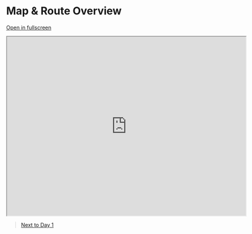 # Map & Route Overview
[Open in fullscreen](https://www.google.com/maps/d/u/0/embed?mid=10B1ZjHocMTqab6hT3eY5HZ4H-pv9np5y)
<iframe src="https://www.google.com/maps/d/u/0/embed?mid=10B1ZjHocMTqab6hT3eY5HZ4H-pv9np5y" width="640" height="480"></iframe>

> [Next to Day 1](day1)

